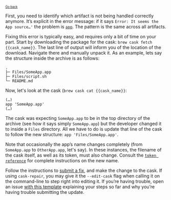 <sup><sub>[Go back](a_cask_fails_to_install.md#source-is-not-there-error)</sup></sub>

First, you need to identify which artifact is not being handled correctly anymore. It’s explicit in the error message: if it says `Error: It seems the App source…'` the problem is [`app`](https://github.com/caskroom/homebrew-cask/blob/master/doc/cask_language_reference/stanzas/app.md). The pattern is the same across all artifacts.

Fixing this error is typically easy, and requires only a bit of time on your part. Start by downloading the package for the cask: `brew cask fetch {{cask_name}}`. The last line of output will inform you of the location of the download. Navigate there and manually unpack it. As an example, lets say the structure inside the archive is as follows:

```
.
├─ Files/SomeApp.app
├─ Files/script.sh
└─ README.md
```

Now, let's look at the cask (`brew cask cat {{cask_name}}`:

```
(…)
app 'SomeApp.app'
(…)
```

The cask was expecting `SomeApp.app` to be in the top directory of the archive (see how it says simply `SomeApp.app`) but the developer changed it to inside a `Files` directory. All we have to do is update that line of the cask to follow the new structure: `app 'Files/SomeApp.app'`.

Note that occasionally the app’s name changes completely (from `SomeApp.app` to `OtherApp.app`, let's say). In these instances, the filename of the cask itself, as well as its token, must also change. Consult the [`token reference`](https://github.com/caskroom/homebrew-cask/blob/master/doc/cask_language_reference/token_reference.md) for complete instructions on the new name.

Follow the instructions to [submit a fix](../../CONTRIBUTING.md#updating-a-cask), and make the change to the cask. If using `cask-repair`, you may give it the `--edit-cask` flag when calling it on the command-line to step right into editing it. If you’re having trouble, open an issue [with this template][issue_source_not_there_and_cannot_find_it] explaining your steps so far and why you’re having trouble submitting the update.

[issue_source_not_there_and_cannot_find_it]: https://github.com/caskroom/homebrew-cask/issues/new?title=Source%20not%20there%20and%20cannot%20find%20it%3A%20&body=%0A%2A%20Insert%20the%20name%20of%20the%20cask%20in%20the%20title%2C%20after%20the%20%60%3A%60.%0A%2A%20Insert%20the%20name%20of%20the%20cask%20and%20a%20link%20to%20it%20in%20the%20body%20of%20this%20issue%20%28example%3A%20%5B%60alfred%60%5D%28https%3A%2F%2Fgithub.com%2Fcaskroom%2Fhomebrew-cask%2Fblob%2Fmaster%2FCasks%2Falfred.rb%29%29.%0A%2A%20Insert%20a%20detailed%20explanation%20of%20what%20you%20tried%20to%20do%20and%20why%20you%20failed%20to%20find%20the%20new%20artifact%20source.%0A%2A%20After%20all%20that%20%2A%2Adelete%20all%20this%20pre-inserted%20template%20text%2A%2A.%0A%0AFailure%20to%20follow%20these%20instructions%20may%20get%20your%20issue%20closed%20without%20further%20explanation.%20Thank%20you%20for%20taking%20the%20time%20to%20correctly%20report%20the%20issue.%0A
